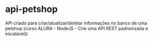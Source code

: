 # api-petshop
API criado para criar/atualizar/deletar informações no banco de uma petshop (curso ALURA - NodeJS - Crie uma API REST padronizada e escalável))
